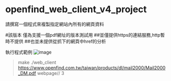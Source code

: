 # openfind_web_client_v4_project
請撰寫一個程式來複製指定網站內所有的網頁資料

#該版本 僅為支援一個pdf網址的版本測試用
##並僅提供https的連結服務,http暫時不提供
##也並未提供從抓下的網頁中href的分析

執行程式範例
![image](https://user-images.githubusercontent.com/47974211/187123384-91bae0f8-c793-4eee-849d-eb5e09d745e1.png)
>make
>./web_client https://www.openfind.com.tw/taiwan/products/dl/mail2000/Mail2000_DM.pdf webpage// 3
